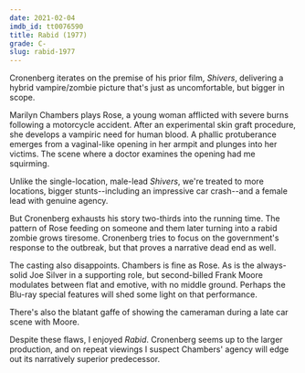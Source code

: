 ```yaml
---
date: 2021-02-04
imdb_id: tt0076590
title: Rabid (1977)
grade: C-
slug: rabid-1977
---
```


Cronenberg iterates on the premise of his prior film, <span data-imdb-id="tt0073705">_Shivers_</span>, delivering a hybrid vampire/zombie picture that's just as uncomfortable, but bigger in scope.

<!-- end -->

Marilyn Chambers plays Rose, a young woman afflicted with severe burns following a motorcycle accident. After an experimental skin graft procedure, she develops a vampiric need for human blood. A phallic protuberance emerges from a vaginal-like opening in her armpit and plunges into her victims. The scene where a doctor examines the opening had me squirming.

Unlike the single-location, male-lead _Shivers_, we're treated to more locations, bigger stunts--including an impressive car crash--and a female lead with genuine agency.

But Cronenberg exhausts his story two-thirds into the running time. The pattern of Rose feeding on someone and them later turning into a rabid zombie grows tiresome. Cronenberg tries to focus on the government's response to the outbreak, but that proves a narrative dead end as well.

The casting also disappoints. Chambers is fine as Rose. As is the always-solid Joe Silver in a supporting role, but second-billed Frank Moore modulates between flat and emotive, with no middle ground. Perhaps the Blu-ray special features will shed some light on that performance.

There's also the blatant gaffe of showing the cameraman during a late car scene with Moore.

Despite these flaws, I enjoyed _Rabid_. Cronenberg seems up to the larger production, and on repeat viewings I suspect Chambers' agency will edge out its narratively superior predecessor.